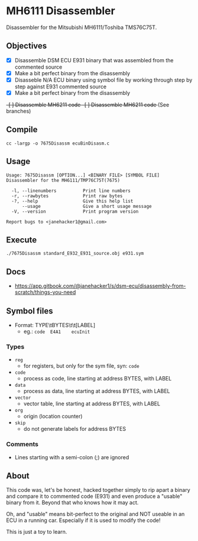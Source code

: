 # MH6111 Disassembler
Disassembler for the Mitsubishi MH6111/Toshiba TMS76C75T.

## Objectives
- [x] Disassemble DSM ECU E931 binary that was assembled from the commented source
- [x] Make a bit perfect binary from the disassembly
- [x] Disasseble N/A ECU binary using symbol file by working through step by step against E931 commented source
- [x] Make a bit perfect binary from the disassembly
<s>
 -[ ] Disassemble MH6211 code
 -[ ] Disassemble MH6211 code
</s>(See branches)

## Compile
```
cc -largp -o 7675Disassm ecuBinDisasm.c
```

## Usage
```
Usage: 7675Disassm [OPTION...] <BINARY FILE> [SYMBOL FILE]
Disassembler for the MH6111/TMP76C75T(7675)

  -l, --linenumbers          Print line numbers
  -r, --rawbytes             Print raw bytes
  -?, --help                 Give this help list
      --usage                Give a short usage message
  -V, --version              Print program version

Report bugs to <janehacker1@gmail.com>
```

## Execute
```
./7675Disassm standard_E932_E931_source.obj e931.sym
```

## Docs
* https://app.gitbook.com/@janehacker1/s/dsm-ecu/disassembly-from-scratch/things-you-need

## Symbol files
* Format: TYPE\tBYTES\t\t[LABEL]
  - eg.: `code  E4A1    ecuInit`

### Types
* `reg`
  - for registers, but only for the sym file, syn: `code`
* `code`
  - process as code, line starting at address BYTES, with LABEL
* `data`
  - process as data, line starting at address BYTES, with LABEL
* `vector`
  - vector table, line starting at address BYTES, with LABEL
* `org`
  - origin (location counter)
* `skip`
  - do not generate labels for address BYTES

### Comments
* Lines starting with a semi-colon (;) are ignored

## About
This code was, let's be honest, hacked together simply to rip apart a binary and compare it to commented code (E931) and even produce a "usable" binary from it. Beyond that who knows how it may act.

Oh, and "usable" means bit-perfect to the original and NOT useable in an ECU in a running car. Especially if it is used to modify the code!

This is just a toy to learn.
